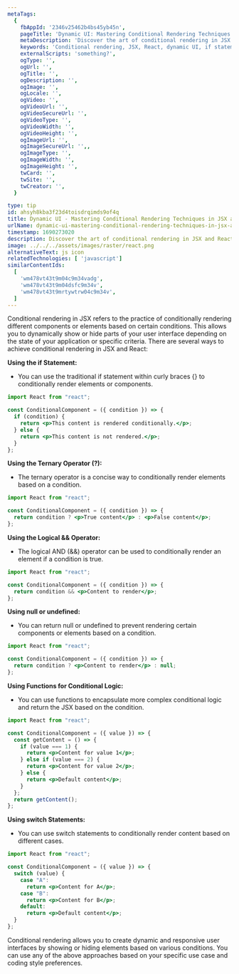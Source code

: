 ```yaml
---
metaTags:
  {
    fbAppId: '2346v25462b4bs45yb45n',
    pageTitle: 'Dynamic UI: Mastering Conditional Rendering Techniques in JSX and React',
    metaDescription: 'Discover the art of conditional rendering in JSX and React, enabling you to create dynamic user interfaces that adapt to changing conditions. Learn various techniques, including if statements, ternary operators, logical && operator, and more, to conditionally show or hide components based on your application's state. Explore the versatility and power of conditional rendering for building responsive and interactive web applications.',
    keywords: 'Conditional rendering, JSX, React, dynamic UI, if statement, ternary operator, logical && operator, UI responsiveness, web development, user interface, dynamic components.',
    externalScripts: 'something?',
    ogType: '',
    ogUrl: '',
    ogTitle: '',
    ogDescription: '',
    ogImage: '',
    ogLocale: '',
    ogVideo: '',
    ogVideoUrl: '',
    ogVideoSecureUrl: '',
    ogVideoType: '',
    ogVideoWidth: '',
    ogVideoHeight: '',
    ogImageUrl: '',
    ogImageSecureUrl: '',,
    ogImageType: '',
    ogImageWidth: '',
    ogImageHeight: '',
    twCard: '',
    twSite: '',
    twCreator: '',
  }

type: tip
id: ahsyh8kba3f23d4toisdrqimds9of4q
title: Dynamic UI - Mastering Conditional Rendering Techniques in JSX and React
urlName: dynamic-ui-mastering-conditional-rendering-techniques-in-jsx-and-react
timestamp: 1690273020
description: Discover the art of conditional rendering in JSX and React, enabling you to create dynamic user interfaces that adapt to changing conditions. Learn various techniques, including if statements, ternary operators, logical && operator, and more, to conditionally show or hide components based on your application's state. Explore the versatility and power of conditional rendering for building responsive and interactive web applications.
image: ../../../assets/images/raster/react.png
alternativeText: js icon
relatedTechnologies: [ 'javascript']
similarContentIds:
  [
    'wm478vt43t9m04c9m34vadg',
    'wm478vt43t9m04dsfc9m34v',
    'wm478vt43t9mrtywtrw04c9m34v',
  ]
---
```


Conditional rendering in JSX refers to the practice of conditionally rendering different components or elements based on certain conditions. This allows you to dynamically show or hide parts of your user interface depending on the state of your application or specific criteria. There are several ways to achieve conditional rendering in JSX and React:

<b>Using the if Statement:</b>

- You can use the traditional if statement within curly braces {} to conditionally render elements or components.

```jsx
import React from "react";

const ConditionalComponent = ({ condition }) => {
  if (condition) {
    return <p>This content is rendered conditionally.</p>;
  } else {
    return <p>This content is not rendered.</p>;
  }
};
```

<b>Using the Ternary Operator (?):</b>

- The ternary operator is a concise way to conditionally render elements based on a condition.

```jsx
import React from "react";

const ConditionalComponent = ({ condition }) => {
  return condition ? <p>True content</p> : <p>False content</p>;
};
```

<b>Using the Logical && Operator:</b>

- The logical AND (&&) operator can be used to conditionally render an element if a condition is true.

```jsx
import React from "react";

const ConditionalComponent = ({ condition }) => {
  return condition && <p>Content to render</p>;
};
```

<b>Using null or undefined:</b>

- You can return null or undefined to prevent rendering certain components or elements based on a condition.

```jsx
import React from "react";

const ConditionalComponent = ({ condition }) => {
  return condition ? <p>Content to render</p> : null;
};
```

<b>Using Functions for Conditional Logic:</b>

- You can use functions to encapsulate more complex conditional logic and return the JSX based on the condition.

```jsx
import React from "react";

const ConditionalComponent = ({ value }) => {
  const getContent = () => {
    if (value === 1) {
      return <p>Content for value 1</p>;
    } else if (value === 2) {
      return <p>Content for value 2</p>;
    } else {
      return <p>Default content</p>;
    }
  };
  return getContent();
};
```

<b>Using switch Statements:</b>

- You can use switch statements to conditionally render content based on different cases.

```jsx
import React from "react";

const ConditionalComponent = ({ value }) => {
  switch (value) {
    case "A":
      return <p>Content for A</p>;
    case "B":
      return <p>Content for B</p>;
    default:
      return <p>Default content</p>;
  }
};
```

Conditional rendering allows you to create dynamic and responsive user interfaces by showing or hiding elements based on various conditions. You can use any of the above approaches based on your specific use case and coding style preferences.
